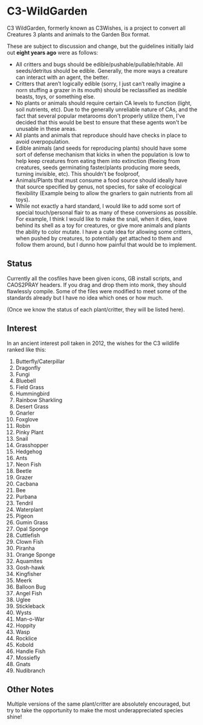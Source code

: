 # C3-WildGarden
C3 WildGarden, formerly known as C3Wishes, is a project to convert all Creatures 3 plants and animals to the Garden Box format.

These are subject to discussion and change, but the guidelines initially laid out **eight years ago** were as follows:

* All critters and bugs should be edible/pushable/pullable/hitable. All seeds/detritus should be edible. Generally, the more ways a creature can interact with an agent, the better.
* Critters that aren’t logically edible (sorry, I just can’t really imagine a norn stuffing a grazer in its mouth) should be reclassified as inedible beasts, toys, or something else.
* No plants or animals should require certain CA levels to function (light, soil nutrients, etc). Due to the generally unreliable nature of CAs, and the fact that several popular metarooms don't properly utilize them, I've decided that this would be best to ensure that these agents won't be unusable in these areas.
* All plants and animals that reproduce should have checks in place to avoid overpopulation.
* Edible animals (and seeds for reproducing plants) should have some sort of defense mechanism that kicks in when the population is low to help keep creatures from eating them into extinction (fleeing from creatures, seeds germinating faster/plants producing more seeds, turning invisible, etc). This shouldn't be foolproof, 
* Animals/Plants that must consume a food source should ideally have that source specified by genus, not species, for sake of ecological flexibility (Example being to allow the gnarlers to gain nutrients from all toys).
* While not exactly a hard standard, I would like to add some sort of special touch/personal flair to as many of these conversions as possible. For example, I think I would like to make the snail, when it dies, leave behind its shell as a toy for creatures, or give more animals and plants the ability to color mutate. I have a cute idea for allowing some critters, when pushed by creatures, to potentially get attached to them and follow them around, but I dunno how painful that would be to implement.

## Status
Currently all the cosfiles have been given icons, GB install scripts, and CAOS2PRAY headers. If you drag and drop them into monk, they should flawlessly compile. Some of the files were modified to meet some of the standards already but I have no idea which ones or how much.

(Once we know the status of each plant/critter, they will be listed here).

## Interest
In an ancient interest poll taken in 2012, the wishes for the C3 wildlife ranked like this:

1. Butterfly/Caterpillar
1. Dragonfly
1. Fungi
1. Bluebell
1. Field Grass
1. Hummingbird
1. Rainbow Sharkling
1. Desert Grass
1. Gnarler
1. Foxglove
1. Robin
1. Pinky Plant
1. Snail
1. Grasshopper
1. Hedgehog
1. Ants
1. Neon Fish
1. Beetle
1. Grazer
1. Cacbana
1. Bee
1. Purbana
1. Tendril
1. Waterplant
1. Pigeon
1. Gumin Grass
1. Opal Sponge
1. Cuttlefish
1. Clown Fish
1. Piranha
1. Orange Sponge
1. Aquamites
1. Gosh-hawk
1. Kingfisher
1. Meerk
1. Balloon Bug
1. Angel Fish
1. Uglee
1. Stickleback
1. Wysts
1. Man-o-War
1. Hoppity
1. Wasp
1. Rocklice
1. Kobold
1. Handle Fish
1. Mossiefly
1. Gnats
1. Nudibranch

## Other Notes 

Multiple versions of the same plant/critter are absolutely encouraged, but try to take the opportunity to make the most underappreciated species shine!